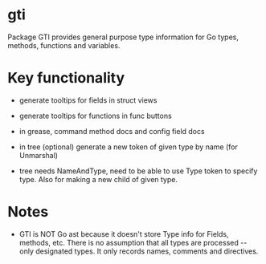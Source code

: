 # gti

Package GTI provides general purpose type information for Go types, methods, functions and variables.

# Key functionality

* generate tooltips for fields in struct views

* generate tooltips for functions in func buttons

* in grease, command method docs and config field docs

* in tree (optional) generate a new token of given type by name (for Unmarshal)

* tree needs NameAndType, need to be able to use Type token to specify type.  Also for making a new child of given type.

# Notes

* GTI is NOT Go ast because it doesn't store Type info for Fields, methods, etc.  There is no assumption that all types are processed -- only designated types.  It only records names, comments and directives.


